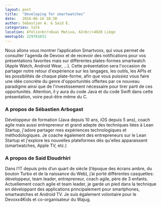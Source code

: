 ```yaml
---
layout: post
title:  "Developing for smartwatches"
date:   2016-06-16 18:30
author:	Sébastien A. & Said E.
categories: talk
location: Afelio<br/>Quai Mativa, 62<br/>4020 Liège
meetupId: 229781031
---
```

Nous allons vous montrer l’application Smartvoxx, qui vous permet de consulter l'agenda de Devoxx et de recevoir des notifications pour vos présentations favorites mais sur différentes plates-formes smartwatch (Apple Watch, Android Wear, ...). Cette présentation sera l'occasion de partager notre retour d'expérience sur les langages, les outils, les APIs et les possibilités de chaque plate-forme, afin que vous puissiez vous faire une idée concrète du genre d'opportunités offertes par ce nouveau paradigme ainsi que de l'investissement nécessaire pour tirer parti de ces opportunités. Attention, il y aura du code Java et du code Swift dans cette présentation, voire peut-être même du C.

<h3>A propos de Sébastien Arbogast</h3>
Développeur de formation (Java depuis 10 ans, iOS depuis 5 ans), coach agile mais aussi entrepreneur et grand adepte des techniques liées à Lean Startup, j'adore partager mes expériences technologiques et méthodologiques. Je coache également des entrepreneurs sur le Lean Startup et j'explore les nouvelles plateformes dès qu'elles apparaissent (smartwatches, Apple TV, etc.)

<h3>A propos de Said Eloudrhiri</h3>
Dans l’IT depuis près  d’un quart de siècle (l’époque des écrans ambre, du bouton Turbo et de la naissance du Web), j’ai porté différentes casquettes: développeur, team leader, entrepreneur, coach agile, père de 3 enfants. Actuellement coach agile et team leader, je garde un pied dans la technique en développant des applications principalement  pour smartphones, smartwatches et Android TV. Je suis également volontaire pour le Devoxx4Kids et co-organisateur du Wajug.

